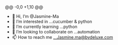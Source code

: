 
@@ -0,0 +1,10 @@
- 👋 Hi, I’m @Jasmine-Ma
- 👀 I’m interested in ...cucumber & python
- 🌱 I’m currently learning ...python
- 💞️ I’m looking to collaborate on ...automation
- 📫 How to reach me ...Jasmine.ma@bydeluxe.com

<!---
Jasmine-Ma/Jasmine-Ma is a ✨ special ✨ repository because its `README.md` (this file) appears on your GitHub profile.
You can click the Preview link to take a look at your changes.
--->
